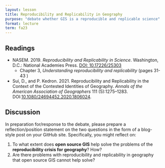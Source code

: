 ```yaml
---
layout: lesson
title: Reproducibility and Replicability in Geography
purpose: "debate whether GIS is a reproducible and replicable science"
format: lecture
term: fa23
---
```


## Readings

- NASEM. 2019. *Reproducibility and Replicability in Science*. Washington, D.C.: National Academies Press. [DOI: 10.17226/25303](https://doi.org/10.17226/25303)
  - Chapter 3, *Understanding reproducibility and replicability* (pages 31-43 )
- Sui, D., and P. Kedron. 2021. Reproducibility and Replicability in the Context of the Contested Identities of Geography. *Annals of the American Association of Geographers* 111 (5):1275–1283. DOI:[10.1080/24694452.2020.1806024](https://doi.org/10.1080/24694452.2020.1806024).

## Discussion

In preparation for/response to the debate, please prepare a reflection/position statement on the two questions in the form of a blog-style post on your GitHub site.
Specifically, you might reflect on:
1. To what extent does **open source GIS** help solve the problems of the **reproducibility crisis for geography**? How?
2. Are there problems with reproducibility and replicability in geography that open source GIS cannot help solve?
